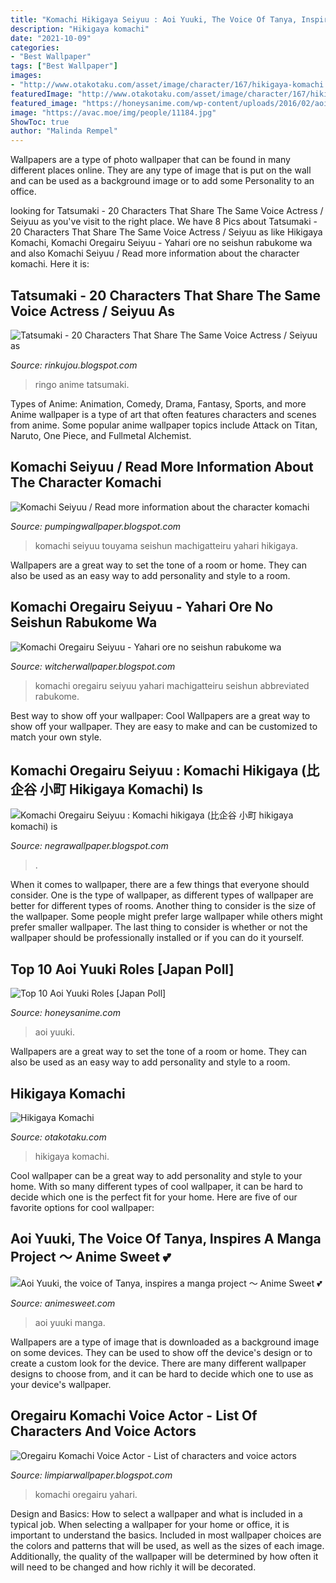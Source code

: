 ```yaml
---
title: "Komachi Hikigaya Seiyuu : Aoi Yuuki, The Voice Of Tanya, Inspires A Manga Project 〜 Anime Sweet 💕"
description: "Hikigaya komachi"
date: "2021-10-09"
categories:
- "Best Wallpaper"
tags: ["Best Wallpaper"]
images:
- "http://www.otakotaku.com/asset/image/character/167/hikigaya-komachi.jpg"
featuredImage: "http://www.otakotaku.com/asset/image/character/167/hikigaya-komachi.jpg"
featured_image: "https://honeysanime.com/wp-content/uploads/2016/02/aoi-yuuki-768x556.jpg"
image: "https://avac.moe/img/people/11184.jpg"
ShowToc: true
author: "Malinda Rempel"
---
```





Wallpapers are a type of photo wallpaper that can be found in many different places online. They are any type of image that is put on the wall and can be used as a background image or to add some Personality to an office.

	

		
looking for Tatsumaki - 20 Characters That Share The Same Voice Actress / Seiyuu as you've visit to the right place. We have 8 Pics about Tatsumaki - 20 Characters That Share The Same Voice Actress / Seiyuu as like Hikigaya Komachi, Komachi Oregairu Seiyuu - Yahari ore no seishun rabukome wa and also Komachi Seiyuu / Read more information about the character komachi. Here it is:
		
    
## Tatsumaki - 20 Characters That Share The Same Voice Actress / Seiyuu As

<img loading=lazy src="https://4.bp.blogspot.com/-s6vHlzE_jtk/VwWnZnrP6dI/AAAAAAAAADg/Fe0SXNx5puorRugabaNKAJugZoO9RbqcQ/s1600/Ringo.jpg" onerror="this.onerror=null;this.src='https://tse3.mm.bing.net/th?id=OIP.AXuyiASTtHW_QpmfD-n67AAAAA&amp;pid=15.1';" alt="Tatsumaki - 20 Characters That Share The Same Voice Actress / Seiyuu as">

_Source: rinkujou.blogspot.com_

>ringo anime tatsumaki. 

	

Types of Anime: Animation, Comedy, Drama, Fantasy, Sports, and more
Anime wallpaper is a type of art that often features characters and scenes from anime. Some popular anime wallpaper topics include Attack on Titan, Naruto, One Piece, and Fullmetal Alchemist.

    
## Komachi Seiyuu / Read More Information About The Character Komachi

<img loading=lazy src="https://avac.moe/img/people/11184.jpg" onerror="this.onerror=null;this.src='https://tse2.mm.bing.net/th?id=OIP.1Nm9yFZiWahB4rTRnCHx1wAAAA&amp;pid=15.1';" alt="Komachi Seiyuu / Read more information about the character komachi">

_Source: pumpingwallpaper.blogspot.com_

>komachi seiyuu touyama seishun machigatteiru yahari hikigaya. 

	

Wallpapers are a great way to set the tone of a room or home. They can also be used as an easy way to add personality and style to a room.

    
## Komachi Oregairu Seiyuu - Yahari Ore No Seishun Rabukome Wa

<img loading=lazy src="https://i.ytimg.com/vi/RP91J75U--E/maxresdefault.jpg" onerror="this.onerror=null;this.src='https://tse3.mm.bing.net/th?id=OIP.2by-f3k0aLKBzqmvaIqd1wHaEK&amp;pid=15.1';" alt="Komachi Oregairu Seiyuu - Yahari ore no seishun rabukome wa">

_Source: witcherwallpaper.blogspot.com_

>komachi oregairu seiyuu yahari machigatteiru seishun abbreviated rabukome. 

	

Best way to show off your wallpaper:
Cool Wallpapers are a great way to show off your wallpaper. They are easy to make and can be customized to match your own style.

    
## Komachi Oregairu Seiyuu : Komachi Hikigaya (比企谷 小町 Hikigaya Komachi) Is

<img loading=lazy src="http://www.anime-evo.net/wp-content/uploads/2020/07/Yahari-Ore-no-Seishun-Love-Come-wa-Machigatteiru-Kan-01-_00013.jpg" onerror="this.onerror=null;this.src='https://tse1.mm.bing.net/th?id=OIP.JpM-BYFaGNuekJib1DLG2QHaEK&amp;pid=15.1';" alt="Komachi Oregairu Seiyuu : Komachi hikigaya (比企谷 小町 hikigaya komachi) is">

_Source: negrawallpaper.blogspot.com_

>. 

	

When it comes to wallpaper, there are a few things that everyone should consider. One is the type of wallpaper, as different types of wallpaper are better for different types of rooms. Another thing to consider is the size of the wallpaper. Some people might prefer large wallpaper while others might prefer smaller wallpaper. The last thing to consider is whether or not the wallpaper should be professionally installed or if you can do it yourself.

    
## Top 10 Aoi Yuuki Roles [Japan Poll]

<img loading=lazy src="https://honeysanime.com/wp-content/uploads/2016/02/aoi-yuuki-768x556.jpg" onerror="this.onerror=null;this.src='https://tse1.mm.bing.net/th?id=OIP.fkIDRdTQdHU5X6PYc1WTdAHaFX&amp;pid=15.1';" alt="Top 10 Aoi Yuuki Roles [Japan Poll]">

_Source: honeysanime.com_

>aoi yuuki. 

	

Wallpapers are a great way to set the tone of a room or home. They can also be used as an easy way to add personality and style to a room.

    
## Hikigaya Komachi

<img loading=lazy src="http://www.otakotaku.com/asset/image/character/167/hikigaya-komachi.jpg" onerror="this.onerror=null;this.src='https://tse4.mm.bing.net/th?id=OIP.0DOOL-X1ArZ4yEEGjd8PbQHaJ_&amp;pid=15.1';" alt="Hikigaya Komachi">

_Source: otakotaku.com_

>hikigaya komachi. 

	

Cool wallpaper can be a great way to add personality and style to your home. With so many different types of cool wallpaper, it can be hard to decide which one is the perfect fit for your home. Here are five of our favorite options for cool wallpaper: 

    
## Aoi Yuuki, The Voice Of Tanya, Inspires A Manga Project 〜 Anime Sweet 💕

<img loading=lazy src="https://somoskudasai.com/wp-content/uploads/2020/09/aoi-yuuki-manga-1.jpg" onerror="this.onerror=null;this.src='https://tse3.mm.bing.net/th?id=OIP.oD1Lr1hVx5GoZcUPEh_zoAHaKf&amp;pid=15.1';" alt="Aoi Yuuki, the voice of Tanya, inspires a manga project 〜 Anime Sweet 💕">

_Source: animesweet.com_

>aoi yuuki manga. 

	

Wallpapers are a type of image that is downloaded as a background image on some devices. They can be used to show off the device's design or to create a custom look for the device. There are many different wallpaper designs to choose from, and it can be hard to decide which one to use as your device's wallpaper.

    
## Oregairu Komachi Voice Actor - List Of Characters And Voice Actors

<img loading=lazy src="https://cdn.myanimelist.net/r/360x360/images/characters/12/208819.jpg?s=86b8f3406d7bfa2e97d06edebc346f57" onerror="this.onerror=null;this.src='https://tse1.mm.bing.net/th?id=OIP.BHivHdUmWf40ucz3LEBtPAAAAA&amp;pid=15.1';" alt="Oregairu Komachi Voice Actor - List of characters and voice actors">

_Source: limpiarwallpaper.blogspot.com_

>komachi oregairu yahari. 

	

Design and Basics: How to select a wallpaper and what is included in a typical job.
When selecting a wallpaper for your home or office, it is important to understand the basics. Included in most wallpaper choices are the colors and patterns that will be used, as well as the sizes of each image. Additionally, the quality of the wallpaper will be determined by how often it will need to be changed and how richly it will be decorated.

